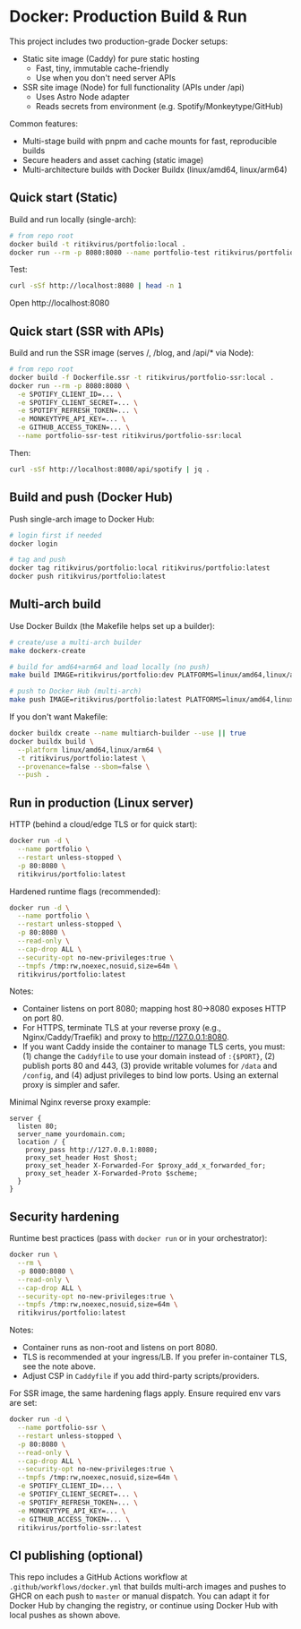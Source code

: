 # Docker: Production Build & Run

This project includes two production-grade Docker setups:

- Static site image (Caddy) for pure static hosting
  - Fast, tiny, immutable cache-friendly
  - Use when you don't need server APIs
- SSR site image (Node) for full functionality (APIs under /api)
  - Uses Astro Node adapter
  - Reads secrets from environment (e.g. Spotify/Monkeytype/GitHub)
  
Common features:
- Multi-stage build with pnpm and cache mounts for fast, reproducible builds
- Secure headers and asset caching (static image)
- Multi-architecture builds with Docker Buildx (linux/amd64, linux/arm64)

## Quick start (Static)

Build and run locally (single-arch):

```sh
# from repo root
docker build -t ritikvirus/portfolio:local .
docker run --rm -p 8080:8080 --name portfolio-test ritikvirus/portfolio:local
```

Test:

```sh
curl -sSf http://localhost:8080 | head -n 1
```

Open http://localhost:8080

## Quick start (SSR with APIs)

Build and run the SSR image (serves /, /blog, and /api/* via Node):

```sh
# from repo root
docker build -f Dockerfile.ssr -t ritikvirus/portfolio-ssr:local .
docker run --rm -p 8080:8080 \
  -e SPOTIFY_CLIENT_ID=... \
  -e SPOTIFY_CLIENT_SECRET=... \
  -e SPOTIFY_REFRESH_TOKEN=... \
  -e MONKEYTYPE_API_KEY=... \
  -e GITHUB_ACCESS_TOKEN=... \
  --name portfolio-ssr-test ritikvirus/portfolio-ssr:local
```

Then:

```sh
curl -sSf http://localhost:8080/api/spotify | jq .
```

## Build and push (Docker Hub)

Push single-arch image to Docker Hub:

```sh
# login first if needed
docker login

# tag and push
docker tag ritikvirus/portfolio:local ritikvirus/portfolio:latest
docker push ritikvirus/portfolio:latest
```

## Multi-arch build

Use Docker Buildx (the Makefile helps set up a builder):

```sh
# create/use a multi-arch builder
make dockerx-create

# build for amd64+arm64 and load locally (no push)
make build IMAGE=ritikvirus/portfolio:dev PLATFORMS=linux/amd64,linux/arm64

# push to Docker Hub (multi-arch)
make push IMAGE=ritikvirus/portfolio:latest PLATFORMS=linux/amd64,linux/arm64
```

If you don't want Makefile:

```sh
docker buildx create --name multiarch-builder --use || true
docker buildx build \
  --platform linux/amd64,linux/arm64 \
  -t ritikvirus/portfolio:latest \
  --provenance=false --sbom=false \
  --push .
```

## Run in production (Linux server)

HTTP (behind a cloud/edge TLS or for quick start):

```sh
docker run -d \
  --name portfolio \
  --restart unless-stopped \
  -p 80:8080 \
  ritikvirus/portfolio:latest
```

Hardened runtime flags (recommended):

```sh
docker run -d \
  --name portfolio \
  --restart unless-stopped \
  -p 80:8080 \
  --read-only \
  --cap-drop ALL \
  --security-opt no-new-privileges:true \
  --tmpfs /tmp:rw,noexec,nosuid,size=64m \
  ritikvirus/portfolio:latest
```

Notes:
- Container listens on port 8080; mapping host 80→8080 exposes HTTP on port 80.
- For HTTPS, terminate TLS at your reverse proxy (e.g., Nginx/Caddy/Traefik) and proxy to http://127.0.0.1:8080.
- If you want Caddy inside the container to manage TLS certs, you must: (1) change the `Caddyfile` to use your domain instead of `:{$PORT}`, (2) publish ports 80 and 443, (3) provide writable volumes for `/data` and `/config`, and (4) adjust privileges to bind low ports. Using an external proxy is simpler and safer.

Minimal Nginx reverse proxy example:

```nginx
server {
  listen 80;
  server_name yourdomain.com;
  location / {
    proxy_pass http://127.0.0.1:8080;
    proxy_set_header Host $host;
    proxy_set_header X-Forwarded-For $proxy_add_x_forwarded_for;
    proxy_set_header X-Forwarded-Proto $scheme;
  }
}
```

## Security hardening

Runtime best practices (pass with `docker run` or in your orchestrator):

```sh
docker run \
  --rm \
  -p 8080:8080 \
  --read-only \
  --cap-drop ALL \
  --security-opt no-new-privileges:true \
  --tmpfs /tmp:rw,noexec,nosuid,size=64m \
  ritikvirus/portfolio:latest
```

Notes:
- Container runs as non-root and listens on port 8080.
- TLS is recommended at your ingress/LB. If you prefer in-container TLS, see the note above.
- Adjust CSP in `Caddyfile` if you add third-party scripts/providers.

For SSR image, the same hardening flags apply. Ensure required env vars are set:

```sh
docker run -d \
  --name portfolio-ssr \
  --restart unless-stopped \
  -p 80:8080 \
  --read-only \
  --cap-drop ALL \
  --security-opt no-new-privileges:true \
  --tmpfs /tmp:rw,noexec,nosuid,size=64m \
  -e SPOTIFY_CLIENT_ID=... \
  -e SPOTIFY_CLIENT_SECRET=... \
  -e SPOTIFY_REFRESH_TOKEN=... \
  -e MONKEYTYPE_API_KEY=... \
  -e GITHUB_ACCESS_TOKEN=... \
  ritikvirus/portfolio-ssr:latest
```

## CI publishing (optional)

This repo includes a GitHub Actions workflow at `.github/workflows/docker.yml` that builds multi-arch images and pushes to GHCR on each push to `master` or manual dispatch. You can adapt it for Docker Hub by changing the registry, or continue using Docker Hub with local pushes as shown above.
